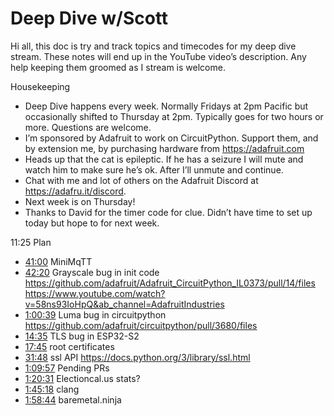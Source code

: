 # Deep Dive w/Scott


Hi all, this doc is try and track topics and timecodes for my deep dive stream. These notes will end up in the YouTube video’s description. Any help keeping them groomed as I stream is welcome.


Housekeeping
* Deep Dive happens every week. Normally Fridays at 2pm Pacific but occasionally shifted to Thursday at 2pm. Typically goes for two hours or more. Questions are welcome.
* I’m sponsored by Adafruit to work on CircuitPython. Support them, and by extension me, by purchasing hardware from https://adafruit.com
* Heads up that the cat is epileptic. If he has a seizure I will mute and watch him to make sure he’s ok. After I’ll unmute and continue.
* Chat with me and lot of others on the Adafruit Discord at https://adafru.it/discord.
* Next week is on Thursday!
* Thanks to David for the timer code for clue. Didn’t have time to set up today but hope to for next week.


11:25 Plan
* [41:00](https://www.youtube.com/watch?v=-rtBgh9fgfA&t=2460) MiniMqTT
* [42:20](https://www.youtube.com/watch?v=-rtBgh9fgfA&t=2540) Grayscale bug in init code
https://github.com/adafruit/Adafruit_CircuitPython_IL0373/pull/14/files
https://www.youtube.com/watch?v=58ns93IoHpQ&ab_channel=AdafruitIndustries
* [1:00:39](https://www.youtube.com/watch?v=-rtBgh9fgfA&t=3639) Luma bug in circuitpython
https://github.com/adafruit/circuitpython/pull/3680/files
* [14:35](https://www.youtube.com/watch?v=-rtBgh9fgfA&t=875) TLS bug in ESP32-S2
* [17:45](https://www.youtube.com/watch?v=-rtBgh9fgfA&t=1065) root certificates
* [31:48](https://www.youtube.com/watch?v=-rtBgh9fgfA&t=1908) ssl API https://docs.python.org/3/library/ssl.html
* [1:09:57](https://www.youtube.com/watch?v=-rtBgh9fgfA&t=4197) Pending PRs
* [1:20:31](https://www.youtube.com/watch?v=-rtBgh9fgfA&t=4831) Electioncal.us stats?
* [1:45:18](https://www.youtube.com/watch?v=-rtBgh9fgfA&t=6318) clang
* [1:58:44](https://www.youtube.com/watch?v=-rtBgh9fgfA&t=7124) baremetal.ninja

